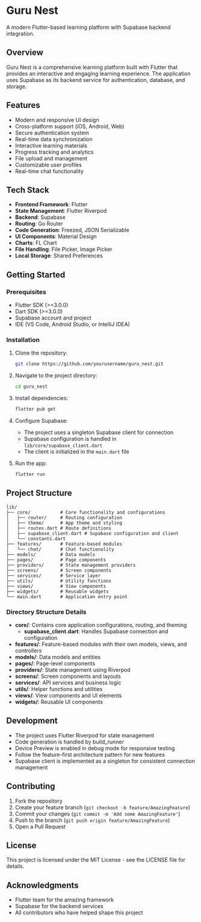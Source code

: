 # Guru Nest

A modern Flutter-based learning platform with Supabase backend integration.

## Overview

Guru Nest is a comprehensive learning platform built with Flutter that provides an interactive and engaging learning experience. The application uses Supabase as its backend service for authentication, database, and storage.

## Features

- Modern and responsive UI design
- Cross-platform support (iOS, Android, Web)
- Secure authentication system
- Real-time data synchronization
- Interactive learning materials
- Progress tracking and analytics
- File upload and management
- Customizable user profiles
- Real-time chat functionality

## Tech Stack

- **Frontend Framework**: Flutter
- **State Management**: Flutter Riverpod
- **Backend**: Supabase
- **Routing**: Go Router
- **Code Generation**: Freezed, JSON Serializable
- **UI Components**: Material Design
- **Charts**: FL Chart
- **File Handling**: File Picker, Image Picker
- **Local Storage**: Shared Preferences

## Getting Started

### Prerequisites

- Flutter SDK (>=3.0.0)
- Dart SDK (>=3.0.0)
- Supabase account and project
- IDE (VS Code, Android Studio, or IntelliJ IDEA)

### Installation

1. Clone the repository:
   ```bash
   git clone https://github.com/yourusername/guru_nest.git
   ```

2. Navigate to the project directory:
   ```bash
   cd guru_nest
   ```

3. Install dependencies:
   ```bash
   flutter pub get
   ```

4. Configure Supabase:
   - The project uses a singleton Supabase client for connection
   - Supabase configuration is handled in `lib/core/supabase_client.dart`
   - The client is initialized in the `main.dart` file

5. Run the app:
   ```bash
   flutter run
   ```

## Project Structure

```
lib/
├── core/           # Core functionality and configurations
│   ├── router/     # Routing configuration
│   ├── theme/      # App theme and styling
│   ├── routes.dart # Route definitions
│   ├── supabase_client.dart # Supabase configuration and client
│   └── constants.dart
├── features/       # Feature-based modules
│   └── chat/       # Chat functionality
├── models/         # Data models
├── pages/          # Page components
├── providers/      # State management providers
├── screens/        # Screen components
├── services/       # Service layer
├── utils/          # Utility functions
├── views/          # View components
├── widgets/        # Reusable widgets
└── main.dart       # Application entry point
```

### Directory Structure Details

- **core/**: Contains core application configurations, routing, and theming
  - **supabase_client.dart**: Handles Supabase connection and configuration
- **features/**: Feature-based modules with their own models, views, and controllers
- **models/**: Data models and entities
- **pages/**: Page-level components
- **providers/**: State management using Riverpod
- **screens/**: Screen components and layouts
- **services/**: API services and business logic
- **utils/**: Helper functions and utilities
- **views/**: View components and UI elements
- **widgets/**: Reusable UI components

## Development

- The project uses Flutter Riverpod for state management
- Code generation is handled by build_runner
- Device Preview is enabled in debug mode for responsive testing
- Follow the feature-first architecture pattern for new features
- Supabase client is implemented as a singleton for consistent connection management

## Contributing

1. Fork the repository
2. Create your feature branch (`git checkout -b feature/AmazingFeature`)
3. Commit your changes (`git commit -m 'Add some AmazingFeature'`)
4. Push to the branch (`git push origin feature/AmazingFeature`)
5. Open a Pull Request

## License

This project is licensed under the MIT License - see the LICENSE file for details.

## Acknowledgments

- Flutter team for the amazing framework
- Supabase for the backend services
- All contributors who have helped shape this project
